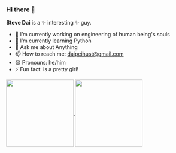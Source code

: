 ### Hi there 👋


**Steve Dai** is a ✨ interesting ✨ guy.

- 🔭 I’m currently working on engineering of human being's souls
- 🌱 I’m currently learning Python
- 💬 Ask me about Anything
- 📫 How to reach me: daipeihust@gmail.com
- 😄 Pronouns: he/him
- ⚡ Fun fact:  is a pretty girl!

<a href="https://github.com/anuraghazra/github-readme-stats">
  <img align="center" height="180" src="https://github-readme-stats.vercel.app/api?username=daipeihust&show_icons=true&count_private=true" />
</a>
<a href="https://github.com/anuraghazra/convoychat">
  <img align="center" height="180" src="https://github-readme-stats.vercel.app/api/top-langs/?username=daipeihust&layout=compact" />
</a>

